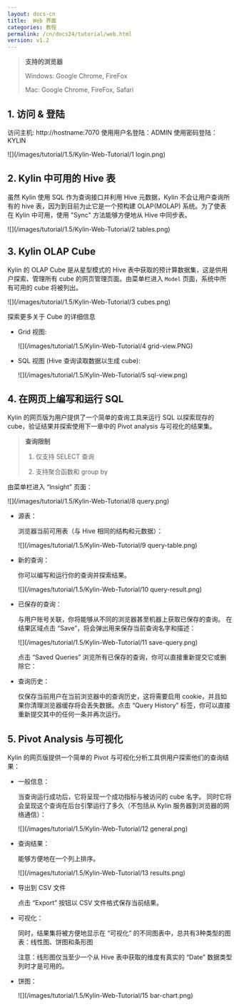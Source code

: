 ```yaml
---
layout: docs-cn
title:  Web 界面
categories: 教程
permalink: /cn/docs24/tutorial/web.html
version: v1.2
---
```


> **支持的浏览器**
> 
> Windows: Google Chrome, FireFox
> 
> Mac: Google Chrome, FireFox, Safari

## 1. 访问 & 登陆
访问主机: http://hostname:7070
使用用户名登陆：ADMIN
使用密码登陆：KYLIN

![](/images/tutorial/1.5/Kylin-Web-Tutorial/1 login.png)

## 2. Kylin 中可用的 Hive 表
虽然 Kylin 使用 SQL 作为查询接口并利用 Hive 元数据，Kylin 不会让用户查询所有的 hive 表，因为到目前为止它是一个预构建 OLAP(MOLAP) 系统。为了使表在 Kylin 中可用，使用 "Sync" 方法能够方便地从 Hive 中同步表。

![](/images/tutorial/1.5/Kylin-Web-Tutorial/2 tables.png)

## 3. Kylin OLAP Cube
Kylin 的 OLAP Cube 是从星型模式的 Hive 表中获取的预计算数据集，这是供用户探索、管理所有 cube 的网页管理页面。由菜单栏进入 `Model` 页面，系统中所有可用的 cube 将被列出。

![](/images/tutorial/1.5/Kylin-Web-Tutorial/3 cubes.png)

探索更多关于 Cube 的详细信息

* Grid 视图:

   ![](/images/tutorial/1.5/Kylin-Web-Tutorial/4 grid-view.PNG)

* SQL 视图 (Hive 查询读取数据以生成 cube):

   ![](/images/tutorial/1.5/Kylin-Web-Tutorial/5 sql-view.png)

## 4. 在网页上编写和运行 SQL
Kylin 的网页版为用户提供了一个简单的查询工具来运行 SQL 以探索现存的 cube，验证结果并探索使用下一章中的 Pivot analysis 与可视化的结果集。

> **查询限制**
> 
> 1. 仅支持 SELECT 查询
> 
> 2. 支持聚合函数和 group by

由菜单栏进入 “Insight” 页面：

![](/images/tutorial/1.5/Kylin-Web-Tutorial/8 query.png)

* 源表：

   浏览器当前可用表（与 Hive 相同的结构和元数据）：
  
   ![](/images/tutorial/1.5/Kylin-Web-Tutorial/9 query-table.png)

* 新的查询：

   你可以编写和运行你的查询并探索结果。

   ![](/images/tutorial/1.5/Kylin-Web-Tutorial/10 query-result.png)

* 已保存的查询：

   与用户账号关联，你将能够从不同的浏览器甚至机器上获取已保存的查询。
   在结果区域点击 “Save”，将会弹出用来保存当前查询名字和描述：

   ![](/images/tutorial/1.5/Kylin-Web-Tutorial/11 save-query.png)

   点击 “Saved Queries” 浏览所有已保存的查询，你可以直接重新提交它或删除它：

* 查询历史：

   仅保存当前用户在当前浏览器中的查询历史，这将需要启用 cookie，并且如果你清理浏览器缓存将会丢失数据。点击 “Query History” 标签，你可以直接重新提交其中的任何一条并再次运行。

## 5. Pivot Analysis 与可视化
Kylin 的网页版提供一个简单的 Pivot 与可视化分析工具供用户探索他们的查询结果：

* 一般信息：

   当查询运行成功后，它将呈现一个成功指标与被访问的 cube 名字。
   同时它将会呈现这个查询在后台引擎运行了多久（不包括从 Kylin 服务器到浏览器的网络通信）：

   ![](/images/tutorial/1.5/Kylin-Web-Tutorial/12 general.png)

* 查询结果：

   能够方便地在一个列上排序。

   ![](/images/tutorial/1.5/Kylin-Web-Tutorial/13 results.png)

* 导出到 CSV 文件

   点击 “Export” 按钮以 CSV 文件格式保存当前结果。

* 可视化：

   同时，结果集将被方便地显示在 “可视化” 的不同图表中，总共有3种类型的图表：线性图、饼图和条形图

   注意：线形图仅当至少一个从 Hive 表中获取的维度有真实的 “Date” 数据类型列时才是可用的。

* 饼图：

   ![](/images/tutorial/1.5/Kylin-Web-Tutorial/15 bar-chart.png)

